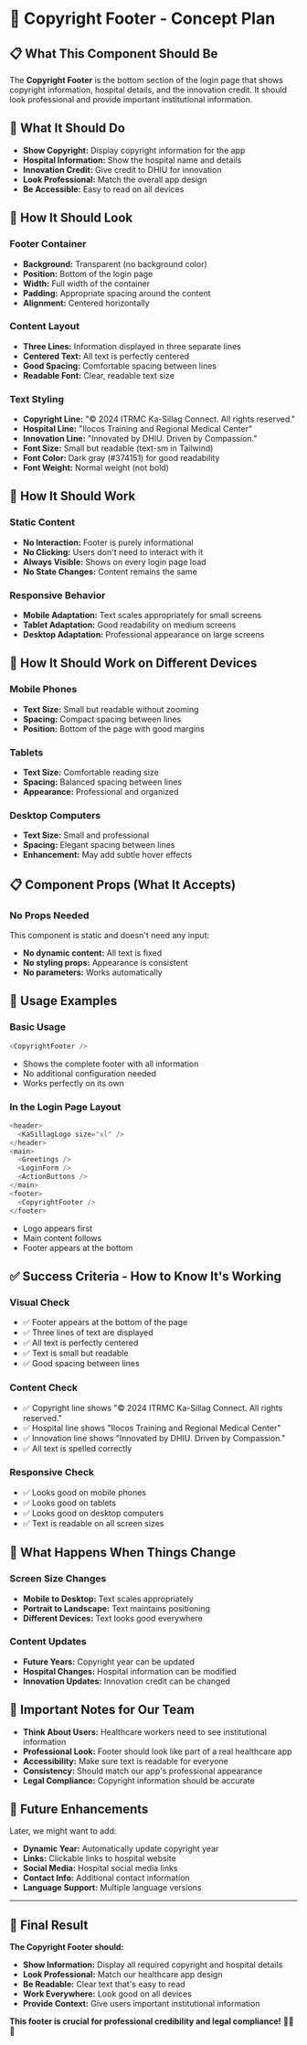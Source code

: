 # 📄 Copyright Footer - Concept Plan

## 📋 **What This Component Should Be**

The **Copyright Footer** is the bottom section of the login page that shows copyright information, hospital details, and the innovation credit. It should look professional and provide important institutional information.

## 🎯 **What It Should Do**

- **Show Copyright:** Display copyright information for the app
- **Hospital Information:** Show the hospital name and details
- **Innovation Credit:** Give credit to DHIU for innovation
- **Look Professional:** Match the overall app design
- **Be Accessible:** Easy to read on all devices

## 🎨 **How It Should Look**

### **Footer Container**
- **Background:** Transparent (no background color)
- **Position:** Bottom of the login page
- **Width:** Full width of the container
- **Padding:** Appropriate spacing around the content
- **Alignment:** Centered horizontally

### **Content Layout**
- **Three Lines:** Information displayed in three separate lines
- **Centered Text:** All text is perfectly centered
- **Good Spacing:** Comfortable spacing between lines
- **Readable Font:** Clear, readable text size

### **Text Styling**
- **Copyright Line:** "© 2024 ITRMC Ka-Sillag Connect. All rights reserved."
- **Hospital Line:** "Ilocos Training and Regional Medical Center"
- **Innovation Line:** "Innovated by DHIU. Driven by Compassion."
- **Font Size:** Small but readable (text-sm in Tailwind)
- **Font Color:** Dark gray (#374151) for good readability
- **Font Weight:** Normal weight (not bold)

## 🔧 **How It Should Work**

### **Static Content**
- **No Interaction:** Footer is purely informational
- **No Clicking:** Users don't need to interact with it
- **Always Visible:** Shows on every login page load
- **No State Changes:** Content remains the same

### **Responsive Behavior**
- **Mobile Adaptation:** Text scales appropriately for small screens
- **Tablet Adaptation:** Good readability on medium screens
- **Desktop Adaptation:** Professional appearance on large screens

## 📱 **How It Should Work on Different Devices**

### **Mobile Phones**
- **Text Size:** Small but readable without zooming
- **Spacing:** Compact spacing between lines
- **Position:** Bottom of the page with good margins

### **Tablets**
- **Text Size:** Comfortable reading size
- **Spacing:** Balanced spacing between lines
- **Appearance:** Professional and organized

### **Desktop Computers**
- **Text Size:** Small and professional
- **Spacing:** Elegant spacing between lines
- **Enhancement:** May add subtle hover effects

## 📋 **Component Props (What It Accepts)**

### **No Props Needed**
This component is static and doesn't need any input:
- **No dynamic content:** All text is fixed
- **No styling props:** Appearance is consistent
- **No parameters:** Works automatically

## 🎯 **Usage Examples**

### **Basic Usage**
```typescript
<CopyrightFooter />
```
- Shows the complete footer with all information
- No additional configuration needed
- Works perfectly on its own

### **In the Login Page Layout**
```typescript
<header>
  <KaSillagLogo size="xl" />
</header>
<main>
  <Greetings />
  <LoginForm />
  <ActionButtons />
</main>
<footer>
  <CopyrightFooter />
</footer>
```
- Logo appears first
- Main content follows
- Footer appears at the bottom

## ✅ **Success Criteria - How to Know It's Working**

### **Visual Check**
- ✅ Footer appears at the bottom of the page
- ✅ Three lines of text are displayed
- ✅ All text is perfectly centered
- ✅ Text is small but readable
- ✅ Good spacing between lines

### **Content Check**
- ✅ Copyright line shows "© 2024 ITRMC Ka-Sillag Connect. All rights reserved."
- ✅ Hospital line shows "Ilocos Training and Regional Medical Center"
- ✅ Innovation line shows "Innovated by DHIU. Driven by Compassion."
- ✅ All text is spelled correctly

### **Responsive Check**
- ✅ Looks good on mobile phones
- ✅ Looks good on tablets
- ✅ Looks good on desktop computers
- ✅ Text is readable on all screen sizes

## 🔄 **What Happens When Things Change**

### **Screen Size Changes**
- **Mobile to Desktop:** Text scales appropriately
- **Portrait to Landscape:** Text maintains positioning
- **Different Devices:** Text looks good everywhere

### **Content Updates**
- **Future Years:** Copyright year can be updated
- **Hospital Changes:** Hospital information can be modified
- **Innovation Updates:** Innovation credit can be changed

## 📝 **Important Notes for Our Team**

- **Think About Users:** Healthcare workers need to see institutional information
- **Professional Look:** Footer should look like part of a real healthcare app
- **Accessibility:** Make sure text is readable for everyone
- **Consistency:** Should match our app's professional appearance
- **Legal Compliance:** Copyright information should be accurate

## 🚀 **Future Enhancements**

Later, we might want to add:
- **Dynamic Year:** Automatically update copyright year
- **Links:** Clickable links to hospital website
- **Social Media:** Hospital social media links
- **Contact Info:** Additional contact information
- **Language Support:** Multiple language versions

---

## 🎉 **Final Result**

**The Copyright Footer should:**
- **Show Information:** Display all required copyright and hospital details
- **Look Professional:** Match our healthcare app design
- **Be Readable:** Clear text that's easy to read
- **Work Everywhere:** Look good on all devices
- **Provide Context:** Give users important institutional information

**This footer is crucial for professional credibility and legal compliance!** 🚀💜🏥
